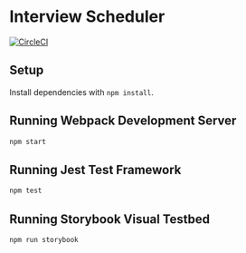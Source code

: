 # Interview Scheduler

[![CircleCI](https://circleci.com/gh/matthew-kelly/lhl-scheduler/tree/master.svg?style=svg)](https://circleci.com/gh/matthew-kelly/lhl-scheduler/tree/master)

## Setup

Install dependencies with `npm install`.

## Running Webpack Development Server

```sh
npm start
```

## Running Jest Test Framework

```sh
npm test
```

## Running Storybook Visual Testbed

```sh
npm run storybook
```
